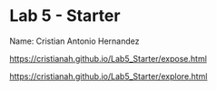 # Lab 5 - Starter
Name: Cristian Antonio Hernandez


https://cristianah.github.io/Lab5_Starter/expose.html

https://cristianah.github.io/Lab5_Starter/explore.html
